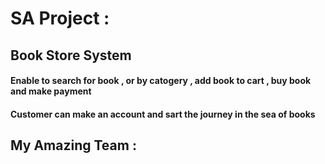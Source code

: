# SA Project : 
## Book Store System 
#### Enable to search for book , or by catogery , add book to cart , buy book and make payment 
#### Customer can make an account and sart the journey in the sea of books


## My Amazing Team : 
  ###
  ###
  ###
  ###
